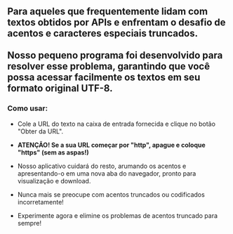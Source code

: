 ## Para aqueles que frequentemente lidam com textos obtidos por APIs e enfrentam o desafio de acentos e caracteres especiais truncados. <br> <br> Nosso pequeno programa foi desenvolvido para resolver esse problema, garantindo que você possa acessar facilmente os textos em seu formato original UTF-8.
  
### Como usar:
- Cole a URL do texto na caixa de entrada fornecida e clique no botão "Obter da URL".

- <strong>ATENÇÃO! Se a sua URL começar por "http", apague e coloque "https" (sem as aspas!)</strong>

- Nosso aplicativo cuidará do resto, arumando os acentos e apresentando-o em uma nova aba do navegador, pronto para visualização e download.

- Nunca mais se preocupe com acentos truncados ou codificados incorretamente!

- Experimente agora e elimine os problemas de acentos truncado para sempre!
  